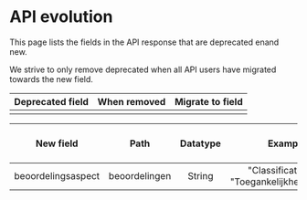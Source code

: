# API evolution

This page lists the fields in the API response that are deprecated enand new. 

We strive to only remove deprecated when all API users have migrated towards the new field.


| Deprecated field   |    When removed | Migrate to field
|----------|:-------------:|------:|
| |  ||



| New field   |    Path | Datatype |  Examples | When introduced | Replaces deprecated field
|----------|:--------:|:-----:|-------:|--------:|------:|
| beoordelingsaspect |  beoordelingen | String | "Classificatie", "Toegankelijkheid" | 2025-07-01 | Not applicable |
